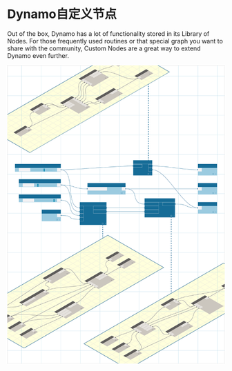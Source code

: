 # Dynamo自定义节点


Out of the box, Dynamo has a lot of functionality stored in its Library of Nodes. For those frequently used routines or that special graph you want to share with the community, Custom Nodes are a great way to extend Dynamo even further.

![IMAGE](images/9/customNodes_cover01.png)
